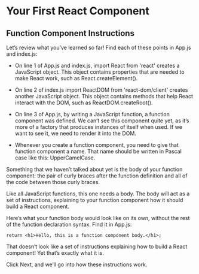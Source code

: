 # Your First React Component
## Function Component Instructions

Let’s review what you’ve learned so far! Find each of these points in App.js and index.js:

- On line 1 of App.js and index.js, import React from 'react' creates a JavaScript object. This object contains properties that are needed to make React work, such as React.createElement().

- On line 2 of index.js import ReactDOM from 'react-dom/client' creates another JavaScript object. This object contains methods that help React interact with the DOM, such as ReactDOM.createRoot().

- On line 3 of App.js, by writing a JavaScript function, a function component was defined. We can’t see this component quite yet, as it’s more of a factory that produces instances of itself when used. If we want to see it, we need to render it into the DOM.

- Whenever you create a function component, you need to give that function component a name. That name should be written in Pascal case like this: UpperCamelCase.

Something that we haven’t talked about yet is the body of your function component: the pair of curly braces after the function definition and all of the code between those curly braces.

Like all JavaScript functions, this one needs a body. The body will act as a set of instructions, explaining to your function component how it should build a React component.

Here’s what your function body would look like on its own, without the rest of the function declaration syntax. Find it in App.js:

    return <h1>Hello, this is a function component body.</h1>;

That doesn’t look like a set of instructions explaining how to build a React component! Yet that’s exactly what it is.

Click Next, and we’ll go into how these instructions work.
